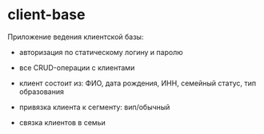 # client-base

Приложение ведения клиентской базы:

- авторизация по статическому логину и паролю

- все CRUD-операции с клиентами

- клиент состоит из: ФИО, дата рождения, ИНН, семейный статус, тип образования

- привязка клиента к сегменту: вип/обычный

- связка клиентов в семьи
